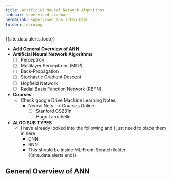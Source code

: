 ```yaml
---
title: Artificial Neural Network Algorithms
sidebar: supervised_sidebar
permalink: supervised_ann_intro.html
folder: learning
---
```


{{site.data.alerts.todo}}
- **Add General Overview of ANN**
- **Artificial Neural Network Algorithms**
	- [ ] Perceptron
	- [ ] Multilayer Perceptrons (MLP)
	- [ ] Back-Propagation
	- [ ] Stochastic Gradient Descent
	- [ ] Hopfield Network
	- [ ] Radial Basis Function Network (RBFN)
- **Courses**
	- Check google Drive Machine Learning Notes
		- Neural Nets --> Courses Online
			- [ ] Stanford CS231n
			- [ ] Hugo Larochelle 
- **ALGO SUB TYPES**
	- I have already looked into the following and I just need to place them in here
		- CNN
		- RNN
		- This should be inside ML-From-Scratch folder
{{site.data.alerts.end}}

## General Overview of ANN
